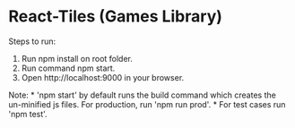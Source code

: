 # React-Tiles (Games Library)
Steps to run:
  1) Run npm install on root folder.
  2) Run command npm start.
  3) Open http://localhost:9000 in your browser. 

Note: * 'npm start' by default runs the build command which creates the un-minified js files. For production, run 'npm run prod'.
      * For test cases run 'npm test'.